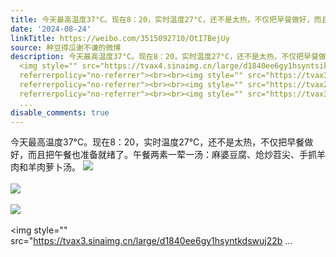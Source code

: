 ```yaml
---
title: 今天最高温度37°C。现在8：20，实时温度27°C，还不是太热，不仅把早餐做好，而且把午餐也准备就绪了。午餐两素一荤一汤：麻婆豆腐、炝炒苕尖、手抓羊肉和羊肉萝...
date: '2024-08-24'
linkTitle: https://weibo.com/3515092710/OtI7BejUy
source: 种豆得瓜谢不谦的微博
description: 今天最高温度37°C。现在8：20，实时温度27°C，还不是太热，不仅把早餐做好，而且把午餐也准备就绪了。午餐两素一荤一汤：麻婆豆腐、炝炒苕尖、手抓羊肉和羊肉萝卜汤。
  <img style="" src="https://tvax4.sinaimg.cn/large/d1840ee6gy1hsyntsike0j20xw230tmu.jpg"
  referrerpolicy="no-referrer"><br><br><img style="" src="https://tvax3.sinaimg.cn/large/d1840ee6gy1hsynttadhoj22eo37k7wi.jpg"
  referrerpolicy="no-referrer"><br><br><img style="" src="https://tvax2.sinaimg.cn/large/d1840ee6gy1hsyntgghdbj22eo37kb2a.jpg"
  referrerpolicy="no-referrer"><br><br><img style="" src="https://tvax3.sinaimg.cn/large/d1840ee6gy1hsyntkdswuj22b
  ...
disable_comments: true
---
```

今天最高温度37°C。现在8：20，实时温度27°C，还不是太热，不仅把早餐做好，而且把午餐也准备就绪了。午餐两素一荤一汤：麻婆豆腐、炝炒苕尖、手抓羊肉和羊肉萝卜汤。 <img style="" src="https://tvax4.sinaimg.cn/large/d1840ee6gy1hsyntsike0j20xw230tmu.jpg" referrerpolicy="no-referrer"><br><br><img style="" src="https://tvax3.sinaimg.cn/large/d1840ee6gy1hsynttadhoj22eo37k7wi.jpg" referrerpolicy="no-referrer"><br><br><img style="" src="https://tvax2.sinaimg.cn/large/d1840ee6gy1hsyntgghdbj22eo37kb2a.jpg" referrerpolicy="no-referrer"><br><br><img style="" src="https://tvax3.sinaimg.cn/large/d1840ee6gy1hsyntkdswuj22b ...